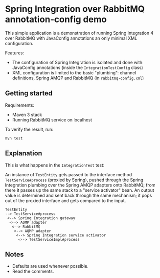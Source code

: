 # Spring Integration over RabbitMQ annotation-config demo

This simple application is a demonstration of running Spring Integration 4 over RabbitMQ with JavaConfig annotations an only minimal XML configuration.

Features:

 * The configuration of Spring Integration is isolated and done with JavaConfig annotations (inside the `IntegrationTestConfig` class)
 * XML configuration is limited to the basic "plumbing": channel definitions, Spring AMQP and RabbitMQ (in `rabbitmq-config.xml`)

## Getting started

Requirements:

 * Maven 3 stack
 * Running RabbitMQ service on localhost

To verify the result, run:

	mvn test
	
## Explanation

This is what happens in the `IntegrationTest` test:

An instance of `TestEntity` gets passed to the interface method `TestService#process` (proxied by Spring), pushed through the Spring Integration plumbing over the Spring AMQP adapters onto RabbitMQ; from there it passes up the same stack to a "service activator" bean. An output value is determined and sent back through the same mechanism; it pops out of the proxied interface and gets compared to the input.

	TestEntity 
	--> TestService#process 
	 <--> Spring Integration gateway
	  <--> AQMP adapter
 	   <--> RabbitMQ
  	    <--> AQMP adapter
	     <--> Spring Integration service activator
	      <--> TestServiceImpl#process

## Notes

 * Defaults are used whenever possible.
 * Read the comments.